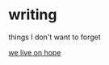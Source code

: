 # writing
things I don't want to forget

[we live on hope](https://github.com/hayden-erickson/writing/blob/master/we_live_on_hope.md)
